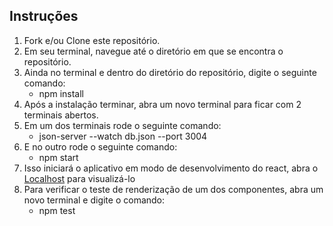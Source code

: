 ## Instruções

1. Fork e/ou Clone este repositório.
2. Em seu terminal, navegue até o diretório em que se encontra o repositório.
3. Ainda no terminal e dentro do diretório do repositório, digite o seguinte comando:
   - npm install
4. Após a instalação terminar, abra um novo terminal para ficar com 2 terminais abertos.
5. Em um dos terminais rode o seguinte comando:
   - json-server --watch db.json --port 3004
6. E no outro rode o seguinte comando:
   - npm start
7. Isso iniciará o aplicativo em modo de desenvolvimento do react, abra o [Localhost](http://localhost:3000/) para visualizá-lo
8. Para verificar o teste de renderização de um dos componentes, abra um novo terminal e digite o comando:
   - npm test
